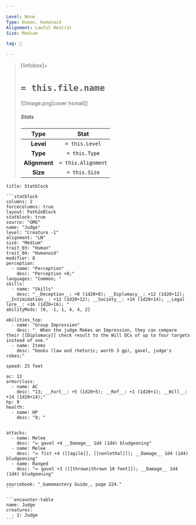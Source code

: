 ```yaml
---

Level: None
Type: Human, Humanoid
Alignment: Lawful Neutral
Size: Medium

tag: 👹

---
```


> [!infobox]+
> #  `= this.file.name`
> ![[image.png|cover hsmall]]
> ##### Stats
> Type | Stat |
> :---:|:---:|
> **Level** | `= this.Level` |
> **Type** | `= this.Type` |
> **Alignment** | `= this.Alignment` |
> **Size** | `= this.Size` |



````ad-info
title: Statblock

```statblock
columns: 2
forcecolumns: true
layout: Path2eBlock
statblock: true
source: "GMG"
name: "Judge"
level: "Creature -1"
alignment: "LN"
size: "Medium"
trait_03: "Human"
trait_04: "Humanoid"
modifier: 8
perception:
  - name: "Perception"
    desc: "Perception +8;"
languages: "Common; "
skills:
  - name: "Skills"
    desc: "__Deception__: +8 (1d20+8); __Diplomacy__: +12 (1d20+12); __Intimidation__: +12 (1d20+12); __Society__: +14 (1d20+14); __Legal lore__: +16 (1d20+16); "
abilityMods: [0, -1, 1, 4, 4, 2]

abilities_top:
  - name: "Group Impression"
    desc: "  When the judge Makes an Impression, they can compare their [[Diplomacy]] check result to the Will DCs of up to four targets instead of one."
  - name: Items
    desc: "books (law and rhetoric; worth 3 gp), gavel, judge's robes;"

speed: 25 feet

ac: 13
armorclass:
  - name: AC
    desc: "13; __Fort__: +5 (1d20+5); __Ref__: +1 (1d20+1); __Will__: +14 (1d20+14);"
hp: 9
health:
  - name: HP
    desc: "9; "


attacks:
  - name: Melee
    desc: "⬻ gavel +4 __Damage__ 1d4 (1d4) bludgeoning"
  - name: Melee
    desc: "⬻ fist +4 ([[agile]], [[nonlethal]]); __Damage__ 1d4 (1d4) bludgeoning"
  - name: Ranged
    desc: "⬻ gavel +3 ([[thrown|thrown 10 feet]]); __Damage__ 1d4 (1d4) bludgeoning"

sourcebook: "_Gamemastery Guide_, page 224."
```

```encounter-table
name: Judge
creatures:
  - 1: Judge
```

````


